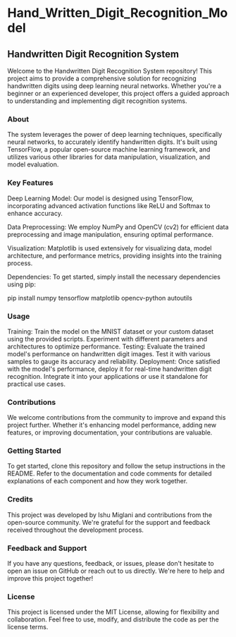 # Hand_Written_Digit_Recognition_Model

## Handwritten Digit Recognition System
Welcome to the Handwritten Digit Recognition System repository! This project aims to provide a comprehensive solution for recognizing handwritten digits using deep learning neural networks. Whether you're a beginner or an experienced developer, this project offers a guided approach to understanding and implementing digit recognition systems.

### About
The system leverages the power of deep learning techniques, specifically neural networks, to accurately identify handwritten digits. It's built using TensorFlow, a popular open-source machine learning framework, and utilizes various other libraries for data manipulation, visualization, and model evaluation.

### Key Features
Deep Learning Model: Our model is designed using TensorFlow, incorporating advanced activation functions like ReLU and Softmax to enhance accuracy.

Data Preprocessing: We employ NumPy and OpenCV (cv2) for efficient data preprocessing and image manipulation, ensuring optimal performance.

Visualization: Matplotlib is used extensively for visualizing data, model architecture, and performance metrics, providing insights into the training process.

Dependencies: To get started, simply install the necessary dependencies using pip:

pip install numpy tensorflow matplotlib opencv-python autoutils

### Usage
Training: Train the model on the MNIST dataset or your custom dataset using the provided scripts. Experiment with different parameters and architectures to optimize performance.
Testing: Evaluate the trained model's performance on handwritten digit images. Test it with various samples to gauge its accuracy and reliability.
Deployment: Once satisfied with the model's performance, deploy it for real-time handwritten digit recognition. Integrate it into your applications or use it standalone for practical use cases.

### Contributions
We welcome contributions from the community to improve and expand this project further. Whether it's enhancing model performance, adding new features, or improving documentation, your contributions are valuable.

### Getting Started
To get started, clone this repository and follow the setup instructions in the README. Refer to the documentation and code comments for detailed explanations of each component and how they work together.

### Credits
This project was developed by Ishu Miglani and contributions from the open-source community. We're grateful for the support and feedback received throughout the development process.

### Feedback and Support
If you have any questions, feedback, or issues, please don't hesitate to open an issue on GitHub or reach out to us directly. We're here to help and improve this project together!

### License
This project is licensed under the MIT License, allowing for flexibility and collaboration. Feel free to use, modify, and distribute the code as per the license terms.
